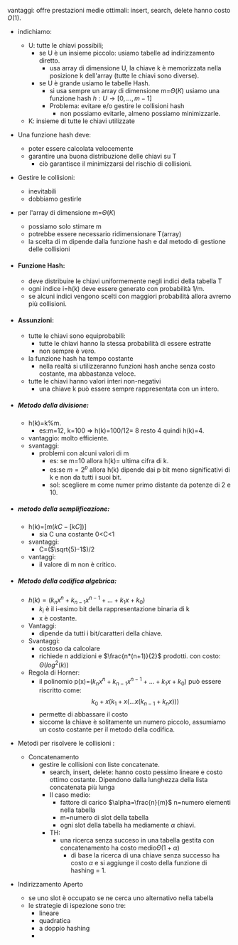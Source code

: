 
vantaggi:
	offre prestazioni medie ottimali: 
		insert, search, delete hanno costo $O$(1).

- indichiamo:
	- U: tutte le chiavi possibili;
		- se U è un insieme piccolo: usiamo tabelle ad indirizzamento diretto.
			- usa array di dimensione U, la chiave k è memorizzata nella posizione k dell'array (tutte le chiavi sono diverse).
		- se U è grande usiamo le tabelle Hash.
			- si usa sempre un array di dimensione m=$\Theta(K)$ usiamo una funzione hash $h: U\rightarrow[0,..., m-1]$ 
			- Problema: evitare e/o gestire le collisioni hash
				- non possiamo evitarle, almeno possiamo minimizzarle.
	- K: insieme di tutte le chiavi utilizzate

- Una funzione hash deve:
	- poter essere calcolata velocemente
	- garantire una buona distribuzione delle chiavi su T
		- ciò garantisce il minimizzarsi del rischio di collisioni.
- Gestire le collisioni:
	- inevitabili
	- dobbiamo gestirle 
- per l'array di dimensione m=$\Theta(K)$
	- possiamo solo stimare m
	- potrebbe essere necessario ridimensionare T(array)
	- la scelta di m dipende dalla funzione hash e dal metodo di gestione delle collisioni

- #### Funzione Hash:
	- deve distribuire le chiavi uniformemente negli indici della tabella T
	- ogni indice i=h(k) deve essere generato con probabilità 1/m.
	- se alcuni indici vengono scelti con maggiori probabilità allora avremo più collisioni.

- #### Assunzioni:
	- tutte le chiavi sono equiprobabili:
		- tutte le chiavi hanno la stessa probabilità di essere estratte
		- non sempre è vero. 
	- la funzione hash ha tempo costante
		- nella realtà si utilizzeranno funzioni hash  anche senza costo costante, ma abbastanza veloce.
	- tutte le chiavi hanno valori interi non-negativi
		- una chiave k può essere sempre rappresentata con un intero.

- ##### Metodo della divisione:
	- h(k)=k%m.
		- es:m=12, k=100 $\Rightarrow$ h(k)=100/12= 8 resto 4 quindi h(k)=4.
	- vantaggio: molto efficiente.
	- svantaggi:
		- problemi con alcuni valori di m 
			- es: se m=10 allora h(k)= ultima cifra di k.
			- es:se $m=2^p$ allora h(k) dipende dai p bit meno significativi di k e non da tutti i suoi bit.
			- sol: scegliere m come numer primo distante da potenze di 2 e 10.

- ##### metodo della semplificazione:
	- h(k)=$[m(kC-[kC])]$
		- sia C una costante 0<C<1
	- svantaggi: 
		- C=($\sqrt{5}-1$)/2
	- vantaggi:
		- il valore di m non è critico.

- ##### Metodo della codifica algebrica:
	- $h(k)=(k_nx^n+k_{n-1}x^{n-1}+...+k_1x+k_0)$ 
		- $k_i$ è il i-esimo bit della rappresentazione binaria di k
		- x è costante.
	- Vantaggi:
		- dipende da tutti i bit/caratteri della chiave.
	- Svantaggi:
		- costoso da calcolare
		- richiede n addizioni e $\frac{n*(n+1)}{2}$ prodotti. con costo: $\Theta(log^2(k))$ 
	- Regola di Horner:
		- il polinomio 
		  p(x)=$(k_nx^n+k_{n-1}x^{n-1}+...+k_1x+k_0)$  può essere riscritto come: $$k_0+x(k_1+x(...x(k_{n-1}+k_nx)))$$
		- permette di abbassare il costo 
		- siccome la chiave è solitamente un numero piccolo, assumiamo un costo costante per il metodo della codifica.

- Metodi per risolvere le collisioni :
	- Concatenamento
		- gestire le collisioni con liste concatenate.
			- search, insert, delete: hanno costo pessimo lineare e costo ottimo costante. 
			  Dipendono dalla lunghezza della lista concatenata più lunga 
			- Il caso medio:
				- fattore di carico $\alpha=\frac{n}{m}$ 
				  n=numero elementi nella tabella 
				- m=numero di slot della tabella 
				- ogni slot della tabella ha mediamente $\alpha$ chiavi.
			- TH:
				- una ricerca senza succeso in una tabella gestita con concatenamento ha costo medio$\Theta(1+\alpha)$ 
					- di base la ricerca di una chiave senza successo ha costo $\alpha$ e si aggiunge il costo della funzione di hashing = 1.

- Indirizzamento Aperto
	- se uno slot è occupato se ne cerca uno alternativo nella tabella 
	- le strategie di ispezione sono tre:
		- lineare 
		- quadratica
		- a doppio hashing 
		- 